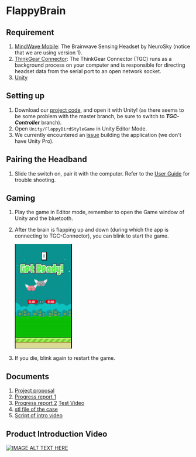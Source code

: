 # FlappyBrain
## Requirement
1. [MindWave Mobile](https://store.neurosky.com/pages/mindwave): The Brainwave Sensing Headset by NeuroSky (notice that we are using version 1).
2. [ThinkGear Connector](http://developer.neurosky.com/docs/doku.php?id=thinkgear_connector_tgc): The ThinkGear Connector (TGC) runs as a background process on your computer and is responsible for directing headset data from the serial port to an open network socket.
3. [Unity](https://unity.com/)

## Setting up
1. Download our [project code](https://github.com/jayhung97724/Flappy-Brain/tree/TGC-Controller), and open it with Unity! (as there seems to be some problem with the master branch, be sure to switch to ***TGC-Controller*** branch).
2. Open `Unity/FlappyBirdStyleGame` in Unity Editor Mode.
3. We currently encountered an [issue](http://developer.neurosky.com/docs/doku.php?id=using_thinkgear_with_unity#introduction) building the application (we don't have Unity Pro).

## Pairing the Headband
1. Slide the switch on, pair it with the computer. Refer to the [User Guide](http://download.neurosky.com/support_page_files/MindWaveMobile/docs/mindwave_mobile_user_guide.pdf) for trouble shooting.

## Gaming
1. Play the game in Editor mode, remember to open the Game window of Unity and the bluetooth.
2. After the brain is flapping up and down (during which the app is connecting to TGC-Connector), you can blink to start the game.

    ![](./Screenshot/start.gif)
3. If you die, blink again to restart the game.

## Documents 
1. [Project proposal](./Documents/IoT-porject.pdf)
2. [Progress report 1](./Documents/IOT_team1_190523.pptx)
3. [Progress report 2](./Documents/IOT_team1_190606.pptx) [Test Video](./Screenshot/[20190606]Flappy_Brain_Test_Video.mp4)
4. [stl file of the case](./Documents/case.stl)
5. [Script of intro video](https://hackmd.io/@YoYoHung/HyDey-p04)

## Product Introduction Video
[![IMAGE ALT TEXT HERE](https://img.youtube.com/vi/KCFnJHuX_pA/0.jpg)](https://youtu.be/KCFnJHuX_pA "Presented by IOT-Complain")
